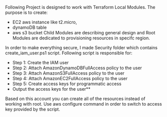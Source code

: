 Following Project is designed to work with Terraform Local Modules.  The purpose is to create:
- EC2 aws instance like t2.micro, 
- dynamoDB table 
- aws s3 bucket
Child Modules are describing general design and Root Modules are dedicated to provisioning resources in specifc region.

In order to make everything secure, I made Security folder which contains create_iam_user.ps1 script. Following script is responsible for:
- Step 1: Create the IAM user
- Step 2: Attach AmazonDynamoDBFullAccess policy to the user
- Step 3: Attach AmazonS3FullAccess policy to the user
- Step 4: Attach AmazonEC2FullAccess policy to the user
- Step 5: Create access keys for programmatic access
- Output the access keys for the user**

Based on this account you can create all of the resources instead of working with root. Use aws configure command in order to switch to access key provided by the script.
